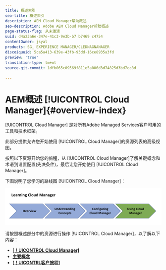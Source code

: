 ```yaml
---
title: 概述索引
seo-title: 概述索引
description: AEM Cloud Manager帮助概述
seo-description: Adobe AEM Cloud Manager帮助概述
page-status-flag: 从未激活
uuid: d4a23a6e-347e-41c3-9e3b-b7 b7469 c4754
contentOwner: jsyal
products: SG_ EXPERIENCE MANAGER/CLEDNAGNANAGER
discoiquuid: 5ca5a413-639e-43fb-93dd-16ce8935a3fd
preview: 'true'
translation-type: tm+mt
source-git-commit: 1dfb065c09569f811e5a006d3d74825d3bd7cc8d

---
```



# AEM概述 [!UICONTROL Cloud Manager]{#overview-index}

[!UICONTROL Cloud Manager] 是对所有Adobe Managed Services客户可用的工具和技术框架。

此部分提供允许您开始使用 [!UICONTROL Cloud Manager]的资源列表的高级视图。

按照以下资源开始您的旅程，从 [!UICONTROL Cloud Manager]了解关键概念和术语到设置配置(先决条件)，最后让您开始使用 [!UICONTROL Cloud Manager]。

下图说明了您学习的路线图 [!UICONTROL Cloud Manager]：

![](assets/screen_shot_2018-05-04at94510pm.png)

请按照概述部分中的资源进行操作 [!UICONTROL Cloud Manager]，以了解以下内容：

* **[[！UICONTROL Cloud Manager]](introduction-to-cloud-manager.md)**
* **[主要概念](key-concepts.md)**
* **[[！UICONTRL客户旅程]](customer-journey.md)**

